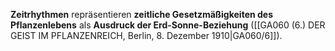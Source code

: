
**Zeitrhythmen** repräsentieren **zeitliche Gesetzmäßigkeiten des Pflanzenlebens** als **Ausdruck der Erd-Sonne-Beziehung** ([[GA060 (6.) DER GEIST IM PFLANZENREICH, Berlin, 8. Dezember 1910|GA060/6]]).
